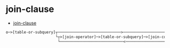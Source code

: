 # join-clause

- [join-clause](<https://www.sqlite.org/syntax/join-clause.html>)

```txt
o─>[table-or-subquery]┬────────────────────────────>─────────────────────────────┬
                      └┬>[join-operator]─>[table-or-subquery]─>[join-constraint]┬┘
                       └────────────────────────────<───────────────────────────┘
```
